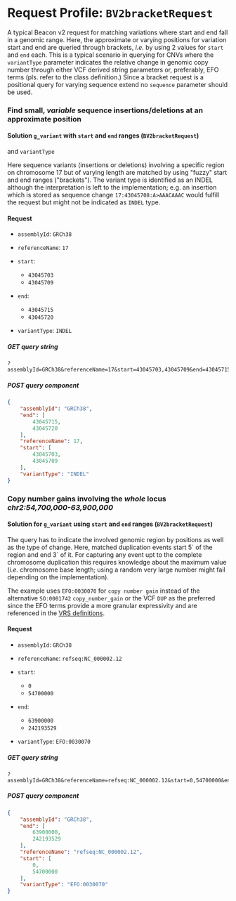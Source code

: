 # Request Profile: `BV2bracketRequest`

A typical Beacon v2 request for matching variations where start and end
fall in a genomic range. Here, the approximate or varying positions for
variation start and end are queried through brackets, _i.e._ by using 2
values for `start` and `end` each. This is a typical scenario in querying
for CNVs where the `variantType` parameter indicates the relative change in
genomic copy number through either VCF derived string parameters
or, preferably, EFO terms (pls. refer to the class definition.)
Since a bracket request is a positional query for varying sequence extend
no `sequence` parameter should be used.

### Find small, _variable_ sequence insertions/deletions at an approximate position

#### Solution `g_variant` with `start` and `end` ranges (`BV2bracketRequest`)
and `variantType`

Here sequence variants (insertions or deletions) involving a specific region
on chromosome 17 but of varying length are matched by using "fuzzy" start 
and end ranges ("brackets"). The variant type is identified as an INDEL although
the interpretation is left to the implementation; e.g. an insertion which is
stored as sequence change `17:43045708:A>AAACAAAC` would fulfill the request
but might not be indicated as `INDEL` type.
#### Request 

    
* `assemblyId`: `GRCh38`    


    
* `referenceName`: `17`    


    
* `start`:     
    - `43045703`    
    - `43045709`        


    
* `end`:     
    - `43045715`    
    - `43045720`        


    
* `variantType`: `INDEL`    




##### GET query string
```
?assemblyId=GRCh38&referenceName=17&start=43045703,43045709&end=43045715,43045720&variantType=INDEL
```



##### POST query component 
```json
{
    "assemblyId": "GRCh38",
    "end": [
        43045715,
        43045720
    ],
    "referenceName": 17,
    "start": [
        43045703,
        43045709
    ],
    "variantType": "INDEL"
}
```


### Copy number gains involving the _whole_ locus _chr2:54,700,000-63,900,000_

#### Solution for `g_variant` using `start` and `end` ranges (`BV2bracketRequest`)

The query has to indicate the involved genomic region by positions as well as the
type of change. Here, matched duplication events start 5\` of the region and end 3\`
of it. For capturing any event upt to the complete chromosome duplication this
requires knowledge about the maximum value (_i.e._ chromosome base length; using a
random very large number might fail depending on the implementation).

The example uses `EFO:0030070` for `copy number gain` instead of the alternative
`SO:0001742` `copy_number_gain` or the VCF `DUP` as the preferred since the EFO terms
provide a more granular expressivity and are referenced in the
[VRS definitions](https://vrs.ga4gh.org/en/latest/terms_and_model.html#systemic-variation).
#### Request 

    
* `assemblyId`: `GRCh38`    


    
* `referenceName`: `refseq:NC_000002.12`    


    
* `start`:     
    - `0`    
    - `54700000`        


    
* `end`:     
    - `63900000`    
    - `242193529`        


    
* `variantType`: `EFO:0030070`    




##### GET query string
```
?assemblyId=GRCh38&referenceName=refseq:NC_000002.12&start=0,54700000&end=63900000,242193529&variantType=EFO:0030070
```



##### POST query component 
```json
{
    "assemblyId": "GRCh38",
    "end": [
        63900000,
        242193529
    ],
    "referenceName": "refseq:NC_000002.12",
    "start": [
        0,
        54700000
    ],
    "variantType": "EFO:0030070"
}
```
